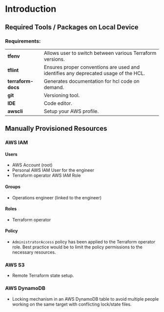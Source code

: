 # Introduction

## Required Tools / Packages on Local Device

### Requirements:
<table>
  <tr>
    <td><strong>tfenv</strong></td>
    <td>Allows user to switch between various Terraform versions.</td>
  </tr>
  <tr>
    <td><strong>tflint</strong></td>
    <td>Ensures proper conventions are used and identifies any deprecated usage of the HCL.</td>
  </tr>
  <tr>
    <td><strong>terraform-docs</strong></td>
    <td>Generates documentation for hcl code on demand.</td>
  </tr>
  <tr>
    <td><strong>git</strong></td>
    <td>Versioning tool.</td>
  </tr>
  <tr>
    <td><strong>IDE</strong></td>
    <td>Code editor.</td>
  </tr>
  <tr>
    <td><strong>awscli</strong></td>
    <td>Setup your AWS profile.</td>
  </tr>
</table>

## Manually Provisioned Resources

### AWS IAM

#### Users
- AWS Account (root)
- Personal AWS IAM User for the engineer
- Terraform operator AWS IAM Role

#### Groups
- Operations engineer (linked to the engineer)

#### Roles
- Terraform operator

#### Policy
- `AdministratorAccess` policy has been applied to the Terraform operator role. Best practice would be to limit the policy permissions to the necessary resources.

### AWS S3
- Remote Terraform state setup.

### AWS DynamoDB
- Locking mechanism in an AWS DynamoDB table to avoid multiple people working on the same target with conflicting lock/state files.
